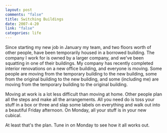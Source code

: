 ```yaml
--- 
layout: post
comments: "false"
title: Switching Buildings
date: 2007-4-20
link: "false"
categories: life
---
```

Since starting my new job in January my team, and two floors worth of other people, have been temporarily housed in a borrowed building.  The company I work for is owned by a larger company, and we've been squatting in one of their buildings.  My company has recently completed interior renovations on a new office building, and everyone is moving.  Some people are moving from the temporary building to the new building, some from the original building to the new building, and some (including me) are moving from the temporary building to the original building.

Moving at work is a lot less difficult than moving at home.  Other people plan all the steps and make all the arrangements.  All you need do is toss your stuff in a box or three and slap some labels on everything and walk out into a beautiful Friday afternoon.  On Monday, all your stuff is in your new cubical.

At least that's the plan.  Tune in on Monday to see how it all works out.
